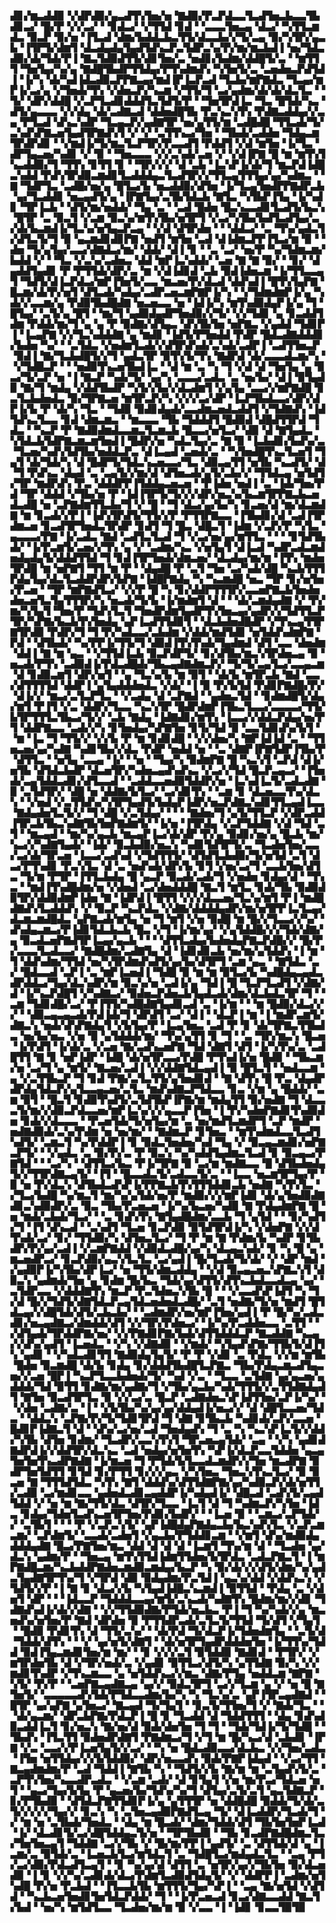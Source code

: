 ▟▊▞▆▃▟▟▉▝▞▟▛▟▉▞▄▃▟▜▚▜▅▞▅▝▇▟▉▞▛▃▛▟▃▃▜▃▟▜▅▃▙▃▃▜▙▟▊▃▞▝█▞▛▝▞▞▃▞▝▝▊▟▃▞▝▞▜▜▟▝▊▟▝▝▃▃▃▜▅▃▄▝▟▃▞▝▚▜▜▃▆▟▃▝▉▃▛▝▉▞▅▝▐▜▃▟▝▟▆▞▙▟▟▃▙▃▜▜▞▟▃▃▙▞▞▜▞▃▄▝▉▞▚▜▛▞▄▃▙▝▐▜▛▜▞▟▆▜▝▟▃▟▄▟▄▜▄▟▜▟▚▃▛▃▜▟▛▃▚▞▛▞▆▞▆▃▙▟▐▝▅▞▜▟▃▟▉▞▟▞▜▟▞▛▐▝▇▃▜▟▉▟▜▜▞▟▊▜▅▞▃▝▅▟▊▞▙▟▆▞▟▟█▜▞▃▝▝▆▜▜▜▝▜▅▜▄▞▚▞▄▝▇▟█▜▙▟▛▜▜▟▄▞▛▜▚▟▆▟▚▝▚▜▅▜▞▃▝▃▅▟▅▃▛▟▜▟▐▝▐▞▚▝▟▞▚▟▐▟▃▟▉▃▛▛▇▃▄▞▆▟▐▛▐▃▛▃▟▝▜▃▙▞▆▛▇▟▃▝▜▃▄▞▆▛▐▞▃▞▄▝▞▜▅▟▞▜▚▝▞▟▅▃▛▞▚▃▆▝▞▜▜▞▜▝▃▞▄▟▆▞▟▞▟▞▟▃▜▃▝▝▜▞▝▟▛▞▟▟█▝▞▃▛▜▃▟▊▟▟▟▜▃▜▟▜▞▛▝▝▜▅▜▛▟▐▃▝▜▃▝█▜▟▞▚▃▝▟▜▞▄▃▃▃▝▞▞▟▄▝▟▞▃▟▇▃▟▝▟▟▅▟█▜▙▝▛▃▚▃▚▜▚▝▛▟▇▃▟▟▄▞▞▃▄▝▛▜▃▟▝▟▚▃▚▟▛▝▜▃▄▃▛▞▄▟▇▜▛▝▅▞▄▜▜▞▆▝▃▟█▟█▝▜▜▃▟▞▜▞▃▚▟▚▛▇▃▅▜▄▟▜▛▇▟▚▜▝▞▝▞▝▃▜▜▚▃▞▜▅▝▝▜▙▟▞▃▟▟▅▝▜▟▄▃▆▜▛▟▛▟▊▝▝▞▆▟▐▞▜▞▆▃▜▃▛▜▛▞▛▃▃▟▜▝▛▟▟▜▝▞▟▝▆▜▅▝▐▞▜▃▝▟▛▜▄▃▅▞▚▟▊▝▞▝▉▝▝▜▅▃▃▃▝▞▞▃▚▟▞▃▅▝▞▝▞▟▐▛▇▝█▝▆▝▆▜▚▜▚▃▟▟▉▞▜▝▜▜▚▝▊▜▜▝▊▝▝▜▛▞▞▞▝▟▝▃▙▝▐▃▚▛▐▞▟▞▜▝▆▃▛▟▐▟█▃▚▟▟▝▛▟▚▜▛▟▉▃▆▟▊▜▃▟▟▟▄▃▜▃▟▜▛▞▞▜▜▃▄▜▜▜▄▞▄▞▚▟▆▃▝▝▇▝▜▟▛▜▃▝▃▟█▞▅▞▄▝█▜▃▞▙▝▅▃▟▟▉▞▟▜▅▝▐▞▜▃▄▜▅▟▛▛▇▟▛▃▙▝▄▞▜▃▟▟▊▝▅▃▄▟▜▞▄▝▐▛▇▜▄▞▃▜▙▜▟▃▙▝▇▜▃▝▚▜▙▛▐▜▄▝▐▞▚▟▊▝▜▛▐▃▙▝▝▟▜▞▆▞▅▟▟▞▝▜▄▝▃▝▝▃▟▝█▟▅▝█▃▚▃▃▟▊▜▃▟▜▞▙▃▚▝█▜▛▝▃▝▉▃▜▝▞▃▆▝▉▃▚▞▆▜▚▜▙▞▅▜▛▜▝▞▃▞▚▜▙▞▙▟▜▃▟▜▄▞▃▞▟▞▙▃▆▟▐▞▜▃▚▞▅▜▄▃▛▃▄▝▝▞▟▝▟▜▛▟▅▝▝▝▟▟▃▞▝▃▝▜▚▞▄▟▃▜▞▟▜▃▜▞▜▝▉▝▄▃▆▟▊▟▊▛▇▝▅▟▜▝▆▜▅▝▃▟▝▟▐▟▆▃▛▛▐▜▃▞▆▝▉▝▝▟▅▝▜▞▄▜▄▞▃▃▞▟▇▟▃▞▆▞▝▟▟▞▝▟▐▝▊▝▝▃▝▃▞▝▅▞▛▝▚▞▜▟▆▃▆▞▙▟▟▝▞▝▝▜▃▝▞▃▚▞▃▟▅▃▝▟▟▝▆▛▐▃▚▟▟▞▝▃▅▝▇▝▇▝▉▞▝▝▊▞▝▟▄▟▟▜▄▟▊▝▛▝▛▜▜▟▞▟▛▞▃▝▆▝▞▟▐▟▊▟▝▃▙▝▉▟▐▟▅▃▆▝▐▞▜▜▃▃▄▜▝▜▟▜▞▟▐▃▛▟▃▞▆▛▐▜▅▜▞▃▃▝▆▃▅▞▛▞▟▃▟▝▟▟▚▟▐▝█▜▚▜▄▛▇▝█▃▆▞▟▞▛▞▅▜▝▟▜▃▟▞▚▟▄▞▃▟▛▃▅▃▆▛▇▛▐▞▚▝▝▞▜▟▆▟▆▛▐▞▄▝▚▟▞▞▃▃▆▞▄▝▛▟▉▜▙▟█▟▇▝▅▃▅▃▃▝▅▝▐▟▐▞▚▝▆▜▚▟▉▟▄▛▐▞▄▝▜▝█▜▄▞▝▃▜▞▄▝█▜▝▝▆▞▜▝▄▟▉▟▄▟▛▜▅▟▉▞▞▜▞▝▞▞▜▟▊▝▄▝▊▃▟▟▜▟▆▝▛▟▟▞▆▞▜▝▄▝▄▝▛▝▉▟▇▞▟▜▄▃▝▟▚▜▙▜▅▝▅▛▇▃▝▞▄▟▟▝▜▟▊▛▐▝▐▃▄▛▇▝▞▞▜▃▚▟▟▟▇▝▄▝▆▟▊▝▐▟▜▞▛▜▅▟▟▝▛▟▛▝█▟▃▟▇▟▟▟▊▞▙▟▅▝▚▞▝▝▃▜▟▃▝▞▅▟▆▜▃▟▞▞▟▜▛▟▚▟▞▃▚▟▞▃▟▛▐▝▃▟▜▜▅▃▛▝▉▟▐▝▇▞▜▃▙▟█▜▞▞▜▝▄▟▃▜▛▝▉▜▚▜▞▜▚▝▇▟▛▟▝▟▞▃▃▃▟▃▆▞▚▝▝▞▜▟█▃▛▝▝▝▅▟▉▜▚▃▅▜▙▟▐▃▝▝▟▝▆▝▃▝▚▝▜▝▞▟▝▟▝▜▅▜▄▝▄▝▉▃▞▜▞▃▛▝▅▝▐▝▇▃▛▝▚▟▞▜▞▝▄▞▚▝▃▃▃▞▃▟▃▝▃▝▅▞▙▞▝▟▐▝▉▜▄▟▉▝▇▞▜▝▆▟▄▝▞▟▟▜▙▟▛▝▚▜▞▞▙▞▞▟▃▟▆▜▝▞▄▜▄▝▃▃▞▞▆▛▇▟█▝▊▃▜▃▙▟▅▟▃▝▉▞▜▛▇▃▅▝▆▜▛▃▛▞▚▝▞▞▞▃▞▟▛▝▐▃▛▜▙▟▃▃▞▟▛▞▟▛▐▞▙▝▛▝▟▞▚▝▜▃▝▝▜▟▉▝▉▟▊▟▄▟▞▃▃▟▆▃▅▟▃▟▟▜▝▞▜▟▇▟▚▝▐▟▜▟▚▃▜▃▃▝▊▟▝▟▆▃▆▃▝▝▆▃▃▃▝▜▙▝▜▟▟▟▜▝█▟▉▟▝▟█▟▜▜▛▟▝▜▟▃▝▝▚▃▛▝▛▝▇▟▉▟▆▟▃▃▆▃▜▃▆▃▙▝█▃▃▞▅▜▃▞▝▟▉▝▟▝▇▜▄▟▃▝▚▜▟▃▙▜▟▛▇▃▆▃▆▜▅▟▐▝█▟▛▞▅▝▚▟▃▜▄▞▃▝▇▝▉▝▐▃▙▟▊▞▙▟▚▞▃▝▜▃▅▞▚▟▚▜▟▜▙▞▅▟▟▃▛▃▝▟▐▃▄▟▝▃▅▟▞▃▝▝▚▜▅▟█▜▚▃▜▃▅▜▝▜▄▜▝▟▞▜▟▞▚▝▟▝█▟▛▜▞▜▟▃▚▃▅▃▃▞▜▃▝▟▉▃▄▜▜▝▅▜▙▝▚▃▟▜▞▝▟▝▜▝▛▟▚▃▝▟▄▟▝▃▝▃▄▜▞▞▆▞▟▝▟▜▅▃▟▞▄▜▞▃▙▞▞▝▜▜▟▃▄▝▅▜▟▜▞▜▛▝▆▟▛▟▚▝▛▃▝▟▟▟▛▛▐▜▟▟▄▃▅▃▅▝▝▛▐▟▅▝▅▟▐▝▃▝▐▟▞▜▅▞▛▟▝▜▛▝▟▟▟▝▞▜▙▞▅▝▛▝▐▟▐▜▛▜▞▜▞▞▞▟▛▞▅▃▚▞▙▃▆▜▛▛▇▃▙▃▅▟▃▟█▝▅▝▃▛▇▟▆▜▜▃▙▞▜▝▞▝█▝▝▜▝▟▃▞▄▞▙▞▚▝▊▃▅▞▟▝▆▞▟▃▆▟▇▝▆▝▊▃▟▞▞▛▐▝▐▟▚▜▛▟▜▞▜▜▞▞▛▝▛▜▜▛▇▃▃▝▐▜▙▟▊▞▟▝▃▟▐▜▛▟▆▃▅▝▊▃▟▜▛▜▅▟▃▜▛▟▛▝▊▟▜▝▜▝█▃▝▟█▃▜▝▐▟▆▝▞▃▛▞▛▝▚▜▃▝▄▃▃▃▞▛▇▝▐▞▃▟▃▝▇▟▝▃▟▜▃▜▃▟▝▜▝▞▃▞▅▞▄▞▆▜▜▃▝▝▝▝▊▜▟▜▙▟▞▝▐▞▛▃▆▜▞▃▅▞▞▜▚▝▄▝▞▝▃▟▆▞▚▃▝▞▅▜▄▜▝▟▐▃▟▝▚▟▛▃▟▃▆▟▅▟▄▟▄▜▞▟▟▟▜▜▟▝▜▝▊▟▐▜▛▜▅▟▞▟▆▃▅▞▝▟▃▟▄▞▆▞▆▝▐▜▚▝▆▟▅▜▛▟█▝▆▝▅▛▇▜▝▜▜▝▆▝▛▝▝▟▄▟█▝▛▝▃▜▝▜▅▝▃▞▚▟▞▟█▝▚▃▙▜▜▜▛▟▄▜▄▞▟▃▜▃▟▟▛▟▛▞▙▛▇▝▐▟█▛▇▟▄▝▚▝▚▃▆▟█▝▅▃▝▜▛▝▊▞▅▜▅▞▛▃▅▝▝▜▛▝▆▛▇▟▜▃▞▝▞▞▛▝█▝▚▝▊▞▟▟▛▜▜▜▛▞▃▃▅▛▇▃▙▜▅▟▅▟▅▃▅▜▃▜▄▜▜▜▛▞▚▝▅▃▟▞▜▞▙▝▐▞▆▟▆▜▝▟▝▝▝▟▞▃▆▟▄▟▇▝▞▝▛▞▆▞▚▜▄▜▝▜▅▞▛▝▜▟▚▜▃▜▝▜▅▟▛▟▆▜▄▟▛▜▚▜▅▃▄▞▄▟▛▞▞▜▟▜▜▃▛▜▛▞▚▛▇▞▙▃▙▜▚▜▅▟▄▝▄▛▐▃▟▜▜▟▉▜▝▝▟▃▙▟▅▟█▟▛▝▞▜▚▃▄▜▜▛▇▜▛▟▉▝▛▟▛▞▜▝▜▝▛▞▚▟▃▃▞▃▙▟▆▝▞▟▟▞▆▟▜▟▊▝▅▜▟▟▚▟▆▛▇▝▛▟▝▝▟▜▙▟▞▝▚▞▛▛▐▞▜▜▞▜▝▟▉▟▐▜▚▜▚▟▞▜▄▟▆▟▝▟▜▝▃▃▝▟▅▟▆▝▟▟▐▝▇▝▆▝▄▃▝▝▞▜▜▟▐▃▙▝▉▃▛▟▛▜▞▝▊▞▟▜▙▞▆▃▚▜▛▟▅▃▄▝▉▝▅▃▟▞▛▜▚▝▃▟▉▟▐▞▛▟▃▟█▟▞▜▙▃▄▟▇▟▆▃▛▞▝▜▞▜▞▃▄▜▃▞▃▃▄▃▆▝▟▝▊▟▉▃▆▜▝▟▛▞▅▜▝▝▄▝▜▃▚▞▙▝▆▝▉▜▝▝▟▞▙▝▆▜▛▃▙▝▇▟▝▃▃▞▟▜▜▜▜▟▝▟▟▛▐▝▄▜▄▟▟▟▅▟▃▝▞▟▞▝▐▝▉▝▛▞▙▜▟▝▛▟▊▛▇▟█▞▛▞▝▟▐▞▞▝▆▃▞▃▜▃▛▜▃▝▝▞▃▟▄▝▟▝▃▛▇▟▝▝▄▟▅▃▜▟▝▝▊▟▆▟█▜▞▟▄▞▆▜▝▛▐▜▝▞▃▝▟▟▛▞▜▃▃▝▚▃▚▜▛▝█▟▛▟▆▛▐▜▙▃▜▃▃▞▃▃▃▃▞▜▜▞▙▜▛▜▜▜▃▜▙▃▞▜▞▞▝▃▙▝▇▟▄▝▐▟▇▟▊▞▆▜▚▝▐▃▃▞▞▟▟▃▛▟▄▞▅▞▛▜▝▟▟▛▇▃▃▝▃▟▞▞▚▝▊▜▅▟▄▞▚▛▇▜▅▝▊▜▞▜▟▝▉▝▃▃▜▟▊▟▚▞▙▜▝▝▆▝▐▃▝▜▝▜▜▞▞▝▞▞▙▝▛▝▆▝▊▟▊▟█▝▝▞▞▟▅▞▚▝▇▛▐▟▐▟▝▃▝▝▜▜▅▃▅▞▄▞▚▟▇▝▚▟▊▜▙▞▞▟▃▝▛▟▛▝▅▟▟▝▅▝▝▃▝▟▇▛▐▛▇▜▟▛▐▜▙▞▛▝▟▜▜▃▝▝▅▜▄▝▃▃▄▝▐▞▝▝▅▝▝▜▄▞▚▝▉▟▆▛▇▝█▝▚▃▚▜▝▃▛▟▝▟▐▞▅▜▙▝▟▜▟▃▙▟▛▝▟▃▅▜▛▞▚▟▅▃▄▟▚▟▚▃▝▞▃▞▞▜▟▝█▃▛▃▄▃▞▝▐▜▅▟▞▃▄▜▟▟▃▟▊▞▟▜▃▃▟▝▝▃▟▟▃▃▅▟▉▜▟▟▛▞▅▝▐▃▚▟▐▃▜▞▃▟▃▟▇▝▉▝▃▜▟▜▛▞▝▟█▝▅▝▟▟▇▞▙▜▃▞▝▃▞▟▊▜▚▝▝▃▆▝▊▝▟▃▅▃▃▜▚▞▟▃▚▝▝▞▅▟▝▞▃▜▜▟▚▞▚▜▛▜▄▟▜▞▙▟▄▛▐▟▛▞▅▃▛▟▇▃▚▟▊▜▜▃▄▟▐▃▃▝▇▟▄▟▅▜▃▜▞▞▝▜▝▟█▝▞▃▜▟▄▞▝▝▝▝▇▟▅▞▜▝▄▜▞▜▜▃▛▝▞▟▛▃▟▟▐▜▛▃▙▜▙▃▚▟▇▜▙▜▅▛▇▟▆▜▞▝▐▞▅▝▐▜▛▟▄▝▞▃▛▜▟▟▇▝▞▟▝▜▟▝▃▜▝▝▆▃▄▟▝▝▆▞▚▞▄▃▙▝▆▃▄▛▐▃▞▟▞▟▛▝▛▞▄▝▉▟▊▞▅▞▄▝█▃▙▝▆▞▚▃▞▞▚▟▇▜▄▟▞▝▐▟▞▝▉▃▙▟▉▞▅▃▚▝▚▟▊▜▟▜▛▜▞▃▝▜▃▟▅▜▅▞▃▃▞▃▞▟▞▜▛▃▅▝▐▃▃▞▃▟▚▟▝▞▜▟▜▜▜▞▝▟▜▟▜▃▙▟▉▞▜▞▅▜▟▝▃▜▝▟▃▞▛▜▚▟▊▝▛▃▚▜▃▝▟▝▃▝▅▟▚▟▞▟▛▞▙▝▊▜▝▞▅▞▃▞▜▝▃▃▙▜▅▞▟▜▃▝▜▞▆▝▛▜▛▝▐▜▜▃▙▟▄▝█▝▄▃▛▝▉▃▟▞▃▟▞▜▝▞▅▟▅▝▊▟▄▞▟▝▝▜▚▃▝▝▆▟▐▜▚▟█▟▆▞▅▝▞▟▅▟▝▃▞▟▅▟▟▟█▝▇▃▜▝▆▜▃▝▊▟▞▜▙▝▉▟▉▟▉▜▛▞▟▟▉▟▆▛▐▟▅▝▇▝▐▟▛▟▐▝█▜▜▝▞▞▞▟▃▃▅▞▜▃▚▞▆▜▝▛▐▝▆▟█▟▇▟▚▜▃▟▟▟▚▝▞▝▉▃▛▝▚▃▛▟▃▝▞▟▇▞▟▟▟▟▄▟▛▞▆▞▅▜▛▛▐▃▜▃▄▞▟▃▆▃▆▟█▟▃▝▄▛▇▃▟▞▆▜▄▝▅▝▜▝▆▜▝▞▅▝▉▟█▝▆▝█▞▞▜▃▃▞▞▚▞▝▟▚▟▄▃▆▃▞▛▐▟▊▜▟▃▙▃▙▝█▃▝▞▜▝▐▞▆▞▄▞▝▞▄▜▟▟█▞▞▞▜▟▞▟▇▞▄▝▉▃▟▃▅▛▇▟▜▛▐▃▄▞▄▃▙▝▝▝▝▟▜▜▃▟▄▞▙▟▅▟▄▛▇▃▛▟█▞▞▝█▞▛▞▃▃▃▜▃▟▃▃▞▝▇▟█▟▆▞▃▟▇▜▄▝▟▝▐▟▊▟▊▃▙▝▅▞▆▞▄▜▟▟▚▝▐▝▆▝▜▝▟▟▚▟▆▞▜▜▟▝▅▞▚▜▛▟▆▟▚▟▜▞▄▞▙▞▟▜▛▜▝▃▆▝▄▃▝▝▇▜▟▃▝▃▞▝█▟▃▃▟▝▃▛▐▝▃▝▆▛▐▃▅▟▐▝▜▟█▝▉▝▆▝▆▝▉▜▃▞▙▝▚▟█▟▄▃▄▟▃▟▛▟▟▃▞▜▄▞▟▃▚▟▛▞▆▝▉▃▚▞▅▝▃▟▐▞▄▝▜▟▐▝█▝▜▃▛▜▃▟▜▝▞▟▇▞▟▝▐▞▚▃▛▟█▜▝▞▚▟▇▃▞▝▉▟▅▃▛▟▅▃▙▜▄▟▃▟▞▟▆▞▟▃▙▟▃▜▛▝▜▝▝▃▆▝▜▟▊▟█▞▃▞▝▛▐▜▜▞▚▟█▟▇▜▄▟▊▃▟▝▃▝▐▞▆▝▝▝▆▝█▟▉▞▟▃▞▞▞▝▝▟▉▃▄▃▄▃▟▞▛▟▐▟▞▜▝▟▛▟▜▝▃▞▝▟▐▝▝▟▃▛▐▝▆▝▐▝▆▟▛▃▆▜▞▟▇▃▚▝▅▟▞▟▚▛▇▟▄▜▝▞▙▜▄▞▛▝▐▃▄▜▅▃▝▃▟▝▛▝▊▝▟▞▜▛▇▃▜▜▙▟▃▝▅▞▙▞▅▃▝▞▅▝▉▝▄▜▟▟▟▞▆▞▝▜▚▞▄▜▜▝▊▝▜▝▝▃▝▜▛▞▆▃▚▝█▃▅▝▐▞▛▟▜▝▐▞▟▞▃▝▞▃▅▝▇▞▃▟▚▃▅▛▇▝▜▟▝▟▇▜▝▟▜▝▐▞▚▜▚▞▃▝▃▟█▜▜▝▇▝▊▝▅▛▐▟▛▝▐▟█▝▟▞▅▜▛▃▃▞▛▟█▝▛▜▚▟▐▞▅▝█▟▉▝▝▜▙▃▆▞▅▝▃▞▜▝▄▝▆▜▞▝▇▃▅▞▃▟▐▝▞▞▟▟▇▜▟▃▄▟▐▝▉▝█▜▃▜▝▝▅▟▃▃▆▝▄▝▞▃▜▜▙▃▛▝▜▝▊▟▝▛▇▞▃▜▃▜▜▞▄▜▅▟▊▟▝▝▇▝▟▜▚▝█▝▛▃▝▟▄▟▛▟▛▟▄▜▟▃▛▞▄▜▃▃▄▃▅▞▃▜▃▝▆▟▚▟▇▃▛▜▟▃▃▝▊▃▝▞▆▝▄▝█▟▟▞▝▃▆▝▉▜▝▝█▃▜▝▊▟▉▜▚▟▜▞▃▜▟▜▙▛▐▛▇▞▆▝▆▟▄▜▜▝▉▞▅▟▇▝▜▝▟▃▃▃▜▞▆▞▞▟▉▃▛▟▃▃▅▞▆▛▐▃▚▞▞▞▄▃▃▛▐▜▅▝▐▝▛▞▚▟▅▛▇▟▊▜▚▟▉▟▅▝▊▟▞▞▟▃▃▃▝▝▛▃▅▜▟▞▜▞▅▜▄▞▆▝▃▝▅▞▆▟▜▃▆▟▛▜▝▃▛▝▆▟▛▝▅▟▇▟▉▟▞▃▚▞▛▟▆▝▅▝▅▞▆▞▝▝▇▟▆▃▛▝▊▜▅▃▝▝▆▜▚▟▆▟▃▃▜▃▟▜▚▟▜▞▝▃▆▃▜▝▚▞▛▟▟▛▐▝▊▝▉▟▃▜▅▟▅▞▚▟▝▜▄▝▞▝▉▃▄▃▆▟▊▞▅▛▇▃▛▜▞▝▝▞▄▟▃▝▃▝▉▞▛▞▃▝▛▝▉▃▚▝▚▞▚▟▟▜▄▟▆▃▜▃▟▝▊▝▉▃▄▃▞▛▇▜▟▝▝▝▃▞▚▝▝▟▜▜▃▞▙▃▝▛▐▞▜▛▇▝▉▝▃▞▆▝▆▟▇▃▃▝█▝▟▜▙▟▅▟▄▜▞▞▜▜▛▟▇▃▄▜▞▝▐▜▝▝█▃▃▟▃▜▞▃▟▃▃▜▞▃▝▝▐▃▃▝▅▃▆▜▛▜▄▞▛▝▉▝▅▝▛▞▟▃▚▝▟▜▙▟▃▟▚▛▐▞▛▛▇▃▙▜▚▜▜▜▟▟▊▃▙▝▅▟▇▝▚▜▚▜▃▝▞▜▃▞▙▟█▝▚▞▆▃▜▝▆▞▚▞▄▜▟▞▅▞▛▝▆▟▉▞▞▞▆▛▐▟▊▝▟▞▄▜▅▟▉▟▇▟▊▃▚▟▉▟▛▞▃▝▉▃▝▜▙▞▛▃▅▃▅▝▐▞▚▞▙▃▅▞▚▟▉▝▇▝▛▟▄▟▆▛▇▝█▝▅▝▆▟▞▃▙▟▞▜▃▞▝▝▃▝▊▟▚▜▚▝▇▜▄▟█▟▆▞▃▃▙▝▜▝▄▜▟▝▝▝▊▞▚▟▜▞▜▝▐▜▝▟▚▃▟▝▝▃▚▟▜▝▜▃▅▝▊▃▛▟▉▝▉▜▟▜▛▟▐▞▚▝▞▟▅▛▇▝▞▞▟▜▚▟▞▃▞▝▊▞▝▜▜▟▉▞▚▝▟▜▅▃▜▃▞▝▜▝▛▝▆▝▇▝▛▟▆▞▙▝▚▟▛▝▊▜▙▟▛▞▛▞▄▞▃▟▐▝▞▃▆▛▇▟▟▝▞▟▉▟▃▟█▞▄▞▚▝▟▃▄▃▚▟▞▝▊▝▚▝█▝▄▝▆▃▅▟▛▃▞▝▊▃▛▟▉▞▄▃▚▜▃▜▃▝▃▞▄▟▐▝█▞▜▃▟▞▜▞▟▞▝▞▝▟▛▝▆▟▝▞▄▟▉▛▐▞▚▜▙▞▟▛▐▃▞▝▅▝▜▜▞▟▆▃▟▟▄▝▝▞▟▝▉▃▄▃▅▃▚▛▇▃▚▜▝▟▉▃▚▝▄▟▆▟▞▜▅▝▄▝▊▟▆▝█▞▙▃▝▜▟▞▄▞▟▜▜▞▟▜▚▃▙▟▃▃▟▃▄▝▄▞▝▃▜▟▛▃▃▝▞▟▟▟▇▜▚▝▆▃▛▝▛▃▜▟▅▃▚▜▙▝█▝▝▝▞▃▃▟▚▛▐▟▜▝▚▝▜▞▟▝█▞▞▜▟▜▞▟▇▜▟▃▛▃▄▜▟▃▅▟▅▟▃▟█▞▝▃▜▝▅▟▇▞▜▞▅▝▆▟▜▝█▜▟▃▄▞▞▟█▜▟▞▟▜▞▃▙▃▙▞▝▝▃▟▆▟▛▞▅▞▆▛▐▜▅▞▄▟▐▝▛▝█▞▚▞▃▟▃▟▊▞▅▃▄▟▇▃▞▟▆▟▟▞▟▜▝▞▞▜▛▞▛▟▅▃▞▝▐▞▚▞▛▃▟▟▅▃▃▝▃▜▜▝▝▞▟▜▄▟▞▜▛▟▟▛▇▞▅▞▝▞▞▛▇▟▊▛▇▞▙▟▞▟▜▜▟▟▟▃▛▝▇▃▟▟▇▝▚▃▄▞▞▟▚▞▄▟▜▝▐▃▅▟▃▝▝▞▚▝▞▟▇▟▉▝▝▞▆▟▞▝▚▜▄▟▚▛▇▞▜▜▙▜▞▟▐▜▚▝▄▟▊▝▝▞▚▟▃▟▊▜▜▝▇▟▉▟▄▜▄▜▞▝▛▝▛▝▞▟▊▝▃▝▛▟▃▝▞▞▆▝▆▜▙▝█▟▅▝▉▃▆▟█▝▟▞▙▝▊▟▄▝▊▞▟▟▟▜▙▟█▜▃▛▇▃▝▜▙▞▛▟▄▃▆▃▟▜▄▃▅▞▞▃▅▝█▛▐▝▚▃▛▜▃▃▙▟▅▟▞▜▞▝▚▟▝▞▃▝▝▜▃▃▝▃▜▟▇▝▄▞▄▃▅▞▄▟▟▟▞▜▟▝▉▜▜▝▊▟▇▞▆▞▄▟▇▞▜▝▞▜▙▞▄▃▙▞▚▟▞▜▜▜▞▞▃▜▜▟▇▟▄▟▜▝▇▜▅▝▉▃▟▜▛▜▃▝▉▝▞▞▃▞▃▝█▃▛▝▃▟▇▟▅▃▚▛▐▟▜▜▅▞▃▛▐▞▚▞▝▝▞▟▅▝▃▟▇▞▃▝▐▝▝▞▙▜▙▞▚▞▄▞▄▞▟▟▄▟▐▞▅▃▞▞▝▟▝▟█▜▃▃▅▞▜▟▃▝▝▟▟▃▚▝▃▛▇▞▛▞▜▞▜▟▊▜▛▟▝▜▝▟▇▝▊▜▙▃▙▝▚▟▊▟▞▃▛▞▃▃▅▝█▟▊▛▐▟▇▃▜▝▟▝▝▟▚▞▃▞▅▞▃▟▝▜▅▟▄▟▚▝▜▝▃▝▚▝▚▃▚▛▐▃▜▞▞▟▟▞▚▜▙▝▟▜▅▝▊▟▆▞▝▜▃▟▛▞▃▃▚▜▚▜▝▜▛▃▅▃▄▜▟▞▝▃▄▝▝▞▚▝▄▟▊▟▇▟▛▟▐▞▞▟▟▜▛▞▟▃▚▃▝▃▟▝▅▟▄▞▅▜▅▜▚▝▚▛▐▞▟▃▛▃▃▜▟▟▅▝▄▃▄▜▅▜▅▜▚▃▟▛▇▟▇▝▐▞▆▃▅▝▜▝▛▜▟▞▙▜▃▃▟▃▆▟▛▞▞▜▅▝▆▃▟▛▇▝▉▟▛▜▅▜▟▜▜▝▊▜▟▝▊▞▛▜▜▝▊▞▞▞▄▃▝▞▚▜▅▃▝▜▅▃▚▜▚▃▜▃▞▝▉▝▉▃▅▝▇▝▜▜▜▟▜▟▃▝▚▜▚▝▇▜▝▟▟▟▚▞▟▜▜▟▇▛▇▞▄▞▚▟▉▃▛▞▟▞▅▜▜▞▃▟▉▝▃▞▆▟▊▃▃▝▄▟▅▟▃▟▊▃▄▟▟▛▐▞▚▟▄▟▐▞▝▟█▃▟▝▃▟▚▜▞▃▄▟▜▟▟▝▞▝▅▝▆▝▇▞▜▜▞▟▃▝▟▜▛▞▜▃▃▝▐▃▜▝▟▝▜▝▚▟▆▃▛▞▚▜▅▝▐▟▃▝▊▟▄▞▜▟▅▜▃▟▚▃▅▜▛▜▅▞▛▟▊▞▙▟▛▞▝▝▐▃▅▝▉▝▝▃▆▃▞▃▛▜▟▞▞▝▃▜▙▜▝▝▝▝▛▝▞▃▛▃▚▜▞▝▄▛▐▟█▟▄▛▇▟▄▃▙▞▙▃▚▟▚▜▃▝▞▃▛▃▆▃▆▞▝▃▛▟▆▜▞▝▃▃▟▞▃▟▅▜▝▞▄▃▙▞▛▜▟▟▊▃▆▝▝▞▆▜▝▟▚▞▆▟▉▟▄▟▟▟▄▟▇▝█▃▞▛▇▜▅▞▆▃▝▟▟▝▟▝▟▝▟▝▐▃▆▜▝▜▚▞▆▝▟▝▝▜▃▟▅▝▄▞▟▃▚▝▄▟▆▞▛▝▝▜▅▃▄▝▆▜▚▜▜▟▐▟▆▜▜▟▅▞▙▜▛▟▃▝▃▟▃▛▇▃▜▝▐▝▆▛▇▟█▃▆▞▚▃▙▟▟▛▇▟▅▃▆▟▉▃▆▟▄▞▙▃▛▝▚▝▉▞▟▞▞▞▟▜▞▟▆▞▚▞▄▟▃▜▄▟▇▜▛▜▚▞▜▝▞▜▛▟▝▟▉▝▉▟▄▟▆▞▛▃▜▟▐▝▄▃▚▞▟▟▝▞▟▟▚▃▚▝▞▜▟▜▞▞▛▝▐▝▇▝▊▝▟▃▞▞▙▝▚▜▄▟▐▟█▃▚▃▆▟▐▝▉▜▜▟▝▝▛▟▄▝▃▝▞▟▅▜▝▟▛▝▝▝▐▟▃▃▛▝▜▟▟▟▃▃▄▞▆▜▞▃▚▃▟▞▚▟▇▜▚▝█▟▆▞▆▞▞▟▊▝▜▟▇▟▚▟▐▞▟▞▞▟▇▝▝▞▞▜▜▟▉▟▇▞▛▜▟▞▅▃▙▃▝▛▐▝▜▝▚▞▚▟▞▞▄▝▆▃▅▟▚▞▅▜▅▞▛▝▇▟▝▟▛▟▅▝▉▝▛▜▜▟▛▃▟▞▃▜▃▜▞▜▜▟▝▜▞▟▜▝▞▜▄▜▝▝█▟▉▝▛▟▊▜▚▝▟▝▜▜▞▃▚▞▝▝▟▞▛▟▝▜▞▟▃▛▐▞▜▟▅▟▆▜▄▝▝▃▜▞▟▝▜▟▟▞▟▜▚▝▝▝▞▝▄▞▅▜▞▟▇▜▝▝▟▞▅▜▛▜▄▟▛▟▟▟▅▜▅▝▐▞▜▜▚▞▜▟▟▝▉▟▐▜▄▃▆▟▊▜▅▞▆▝▆▞▝▝▊▝▞▞▞▃▜▝▉▜▟▟▉▝▇▟▊▟▝▝▛▜▛▞▝▞▆▜▛▟▅▜▙▝▟▝▞▜▛▞▅▟▞▃▝▞▄▟▊▝▉▜▜▃▞▟▜▞▚▝▄▜▜▟▇▝▉▞▚▝▞▞▆▟▊▜▚▟▛▝▞▜▚▃▆▃▃▝▄▝▅▜▟▟▚▃▞▞▆▃▝▟▇▞▛▜▄▝▅▟▟▃▆▝▇▛▇▝▚▜▞▝▛▞▛▝▝▃▅▛▇▃▄▟▇▃▄▝▄▞▞▝▉▟▃▜▛▜▝▃▞▞▜▃▆▝▄▝▞▝▅▝█▝▇▜▅▜▞▝▃▃▃▃▃▟▚▜▟▞▛▜▟▃▃▟▆▞▙▞▚▝▚▝▜▃▚▞▃▝▄▛▐▜▛▃▄▟▇▟▝▝█▜▛▝▄▞▄▛▇▝▄▜▅▃▞▝▇▃▄▟▝▜▞▜▄▜▝▝▊▃▜▞▜▜▅▞▜▝▞▝▇▟▞▜▃▝▝▝▟▞▄▃▆▞▝▟▛▃▙▛▇▞▛▟▃▛▐▝█▝▊▝▜▃▟▟▝▟▝▜▟▟▜▜▜▝▝▟▄▝▊▟▚▟▉▃▟▟▐▃▜▝▊▞▅▃▚▝▇▞▅▞▟▝▉▟▞▟▅▜▅▝▜▝▜▝▝▜▟▞▜▟▐▞▜▞▜▟█▝▝▜▙▟▚▝▐▜▃▜▜▝▉▟▅▟▛▟▇▜▝▛▇▟▆▃▞▜▝▞▜▝▆▝█▞▚▃▞▟▝▃▙▟▊▝▐▛▇▝▞▃▝▃▃▞▞▛▐▃▅▜▄▜▞▞▃▞▝▝▚▝▅▝█▟▃▟▉▃▃▞▟▃▙▃▝▞▞▜▅▞▃▟▃▝▐▜▅▝▅▜▜▟▄▞▞▞▙▜▟▟▉▞▝▟▛▞▅▃▃▟▚▝▉▟▞▛▇▛▐▟▄▟▝▝▞▃▞▜▜▝▇▃▄▟▆▟▆▞▛▝▃▟▝▜▟▟▐▝▇▜▙▝▚▝▝▜▟▜▞▞▙▝▇▞▆▝▆▝▃▜▄▟▚▜▞▃▝▃▛▜▚▜▅▞▚▃▃▟▛▃▟▃▝▝▞▃▆▝▃▟▞▝▟▝▊▜▄▜▝▞▅▝▆▞▛▃▞▜▟▃▅▝▅▜▝▝▄▃▞▜▄▞▙▜▄▝▛▝▄▃▅▞▙▞▜▟▚▞▚▞▜▝▟▜▄▞▃▜▞▃▜▝▄▃▜▟▇▃▛▝▊▞▛▜▙▟▉▝▝▟▜▟▃▛▇▜▜▟▊▛▐▞▄▝▄▜▜▜▛▝▅▝▟▟█▟█▝▉▟▟▞▜▞▟▞▃▜▞▞▞▞▞▜▄▞▞▝▊▃▚▝▚▝▃▜▅▃▄▟▉▛▇▟▜▃▄▝▜▞▝▟▐▃▟▟▛▞▜▃▟▞▜▝▞▝▆▝▅▝▃▜▙▟▞▜▅▟▃▝▝▟▄▝▆▝█▃▟▞▝▟▆▞▜▟▟▞▟▜▝▜▙▜▅▜▅▛▐▃▟▝▐▞▝▟▃▟▊▜▞▃▞▟█▜▟▟▄▃▜▞▅▝▝▜▛▜▙▟▉▝▝▜▙▝▊▃▟▛▇▟█▟▆▃▜▃▞▜▅▜▅▃▄▜▝▜▟▟▇▝▃▞▞▜▙▝▞▝█▞▆▞▛▛▐▝▄▟▜▞▝▃▝▟▜▜▟▞▟▝▄▝▐▃▆▞▃▝▉▜▟▞▃▝▐▃▅▃▙▜▃▞▆▜▟▃▜▝▃▝▜▟█▜▃▞▆▟▄▟▃▜▃▝▝▃▄▝▛▜▞▃▞▟▉▞▛▟▃▟▜▃▄▜▝▝▊▝▚▞▄▞▟▝▟▜▜▝▃▝▅▜▛▞▄▞▞▜▙▜▅▝▉▞▟▃▅▟▉▝▐▝▊▝▞▞▚▞▃▟▊▟▞▟▃▞▛▟▆▜▃▟▉▟▜▟▄▜▞▝▞▝▟▟▛▛▐▝▃▟▆▞▅▜▚▟█▝▛▞▅▝▛▃▙▟▝▝▐▜▃▃▙▜▙▝▆▜▜▜▞▜▄▞▚▛▐▝▝▃▄▝▇▞▅▜▟▝▞▟▜▟▝▝▚▃▙▃▅▜▅▟▊▜▅▜▟▃▛▟▟▞▝▜▝▝▐▞▛▃▅▃▟▝▊▃▞▟▇▃▃▟▟▝▇▃▜▞▙▟▝▝▅▞▚▝▆▜▟▜▃▃▝▜▃▟▅▞▆▞▆▝▉▝▞▃▃▝▐▝▐▟▊▝▊▃▃▜▉▜▉
